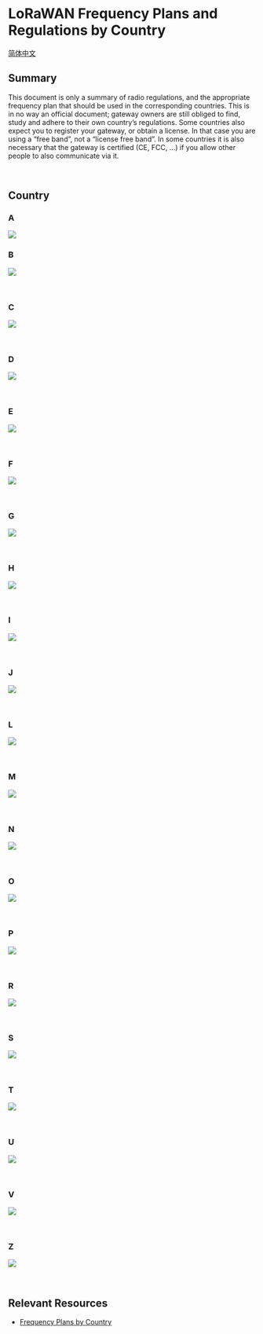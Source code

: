 # LoRaWAN Frequency Plans and Regulations by Country

[简体中文](https://heltec-automation.readthedocs.io/zh_CN/latest/general/lorawan_frequency_plans_by_country.html)

## Summary

This document is only a summary of radio regulations, and the appropriate frequency plan that should be used in the corresponding countries. This is in no way an official document; gateway owners are still obliged to find, study and adhere to their own country’s regulations. Some countries also expect you to register your gateway, or obtain a license. In that case you are using a “free band”, not a “license free band”. In some countries it is also necessary that the gateway is certified (CE, FCC, …) if you allow other people to also communicate via it.

&nbsp;

## Country

### A

![](img/lorawan_frequency_plans_by_country/01.png)



### B

![](img/lorawan_frequency_plans_by_country/02.png)

&nbsp;

### C

![](img/lorawan_frequency_plans_by_country/03.png)

&nbsp;

### D

![](img/lorawan_frequency_plans_by_country/04.png)

&nbsp;

### E

![](img/lorawan_frequency_plans_by_country/05.png)

&nbsp;

### F

![](img/lorawan_frequency_plans_by_country/06.png)

&nbsp;

### G

![](img/lorawan_frequency_plans_by_country/07.png)

&nbsp;

### H

![](img/lorawan_frequency_plans_by_country/08.png)

&nbsp;

### I

![](img/lorawan_frequency_plans_by_country/09.png)

&nbsp;

### J

![](img/lorawan_frequency_plans_by_country/10.png)

&nbsp;

### L

![](img/lorawan_frequency_plans_by_country/11.png)

&nbsp;

### M

![](img/lorawan_frequency_plans_by_country/12.png)

&nbsp;

### N

![](img/lorawan_frequency_plans_by_country/13.png)

&nbsp;

### O

![](img/lorawan_frequency_plans_by_country/14.png)

&nbsp;

### P

![](img/lorawan_frequency_plans_by_country/15.png)

&nbsp;

### R

![](img/lorawan_frequency_plans_by_country/16.png)

&nbsp;

### S

![](img/lorawan_frequency_plans_by_country/17.png)

&nbsp;

### T

![](img/lorawan_frequency_plans_by_country/18.png)

&nbsp;

### U

![](img/lorawan_frequency_plans_by_country/19.png)

&nbsp;

### V

![](img/lorawan_frequency_plans_by_country/20.png)

&nbsp;

### Z

![](img/lorawan_frequency_plans_by_country/21.png)

&nbsp;

## Relevant Resources

- [Frequency Plans by Country](https://www.thethingsnetwork.org/docs/lorawan/frequencies-by-country.html)
